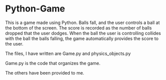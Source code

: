 # Python-Game
This is a game made using Python. Balls fall, and the user controls a ball at the bottom of the screen. The score is recorded as the number of balls dropped that the user dodges. When the ball the user is controlling collides with the ball the balls falling, the game automatically provides the score to the user.

The files, I have written are Game.py and physics_objects.py

Game.py is the code that organizes the game.

The others have been provided to me.
